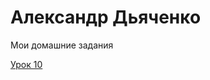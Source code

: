 
# Александр Дьяченко
Мои домашние задания

[Урок 10](https://alexanderdyachenko.github.io/Lesson_10/ "Моя готовая домашка")
